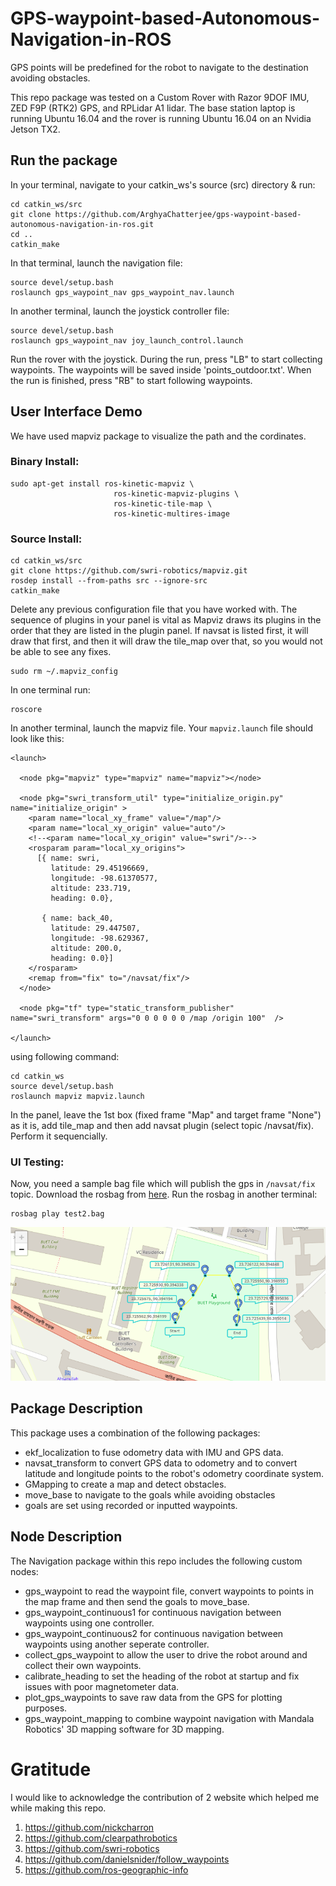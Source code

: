 # GPS-waypoint-based-Autonomous-Navigation-in-ROS
GPS points will be predefined for the robot to navigate to the destination avoiding obstacles.

This repo package was tested on a Custom Rover with Razor 9DOF IMU, ZED F9P (RTK2) GPS, and RPLidar A1 lidar. The base station laptop is running Ubuntu 16.04 and the rover is running Ubuntu 16.04 on an Nvidia Jetson TX2.  

## Run the package

In your terminal, navigate to your catkin_ws's source (src) directory & run:
```
cd catkin_ws/src
git clone https://github.com/ArghyaChatterjee/gps-waypoint-based-autonomous-navigation-in-ros.git
cd ..
catkin_make
```
In that terminal, launch the navigation file:
```
source devel/setup.bash
roslaunch gps_waypoint_nav gps_waypoint_nav.launch
```
In another terminal, launch the joystick controller file:
```
source devel/setup.bash
roslaunch gps_waypoint_nav joy_launch_control.launch
```
Run the rover with the joystick. During the run, press "LB" to start collecting waypoints. The waypoints will be saved inside 'points_outdoor.txt'. When the run is finished, press "RB" to start following waypoints. 

## User Interface Demo
We have used mapviz package to visualize the path and the cordinates. 

### Binary Install:
```
sudo apt-get install ros-kinetic-mapviz \
                       ros-kinetic-mapviz-plugins \
                       ros-kinetic-tile-map \
                       ros-kinetic-multires-image		       
```
### Source Install:
```
cd catkin_ws/src
git clone https://github.com/swri-robotics/mapviz.git
rosdep install --from-paths src --ignore-src
catkin_make
```
Delete any previous configuration file that you have worked with. The sequence of plugins in your panel is vital as Mapviz draws its plugins in the order that they are listed in the plugin panel. If navsat is listed first, it will draw that first, and then it will draw the tile_map over that, so you would not be able to see any fixes.
```
sudo rm ~/.mapviz_config
```
In one terminal run:
```
roscore
```
In another terminal, launch the mapviz file. Your `mapviz.launch` file should look like this:
```
<launch>

  <node pkg="mapviz" type="mapviz" name="mapviz"></node>

  <node pkg="swri_transform_util" type="initialize_origin.py" name="initialize_origin" >
    <param name="local_xy_frame" value="/map"/>
    <param name="local_xy_origin" value="auto"/>
    <!--<param name="local_xy_origin" value="swri"/>-->
    <rosparam param="local_xy_origins">
      [{ name: swri,
         latitude: 29.45196669,
         longitude: -98.61370577,
         altitude: 233.719,
         heading: 0.0},

       { name: back_40,
         latitude: 29.447507,
         longitude: -98.629367,
         altitude: 200.0,
         heading: 0.0}]
    </rosparam>
    <remap from="fix" to="/navsat/fix"/>
  </node>

  <node pkg="tf" type="static_transform_publisher" name="swri_transform" args="0 0 0 0 0 0 /map /origin 100"  />

</launch>
```
using following command:
```
cd catkin_ws
source devel/setup.bash
roslaunch mapviz mapviz.launch
```
In the panel, leave the 1st box (fixed frame "Map" and target frame "None") as it is, add tile_map and then add navsat plugin (select topic /navsat/fix). Perform it sequencially. 

### UI Testing:
Now, you need a sample bag file which will publish the gps in `/navsat/fix` topic. Download the rosbag from [here](https://advdataset2019.wixsite.com/urbanloco/hong-kong). Run the rosbag in another terminal:
```
rosbag play test2.bag
```

<p align="center">
    <img src="assets/gps_image.png", width="800">
</p>

## Package Description
This package uses a combination of the following packages:

   - ekf_localization to fuse odometry data with IMU and GPS data.
   - navsat_transform to convert GPS data to odometry and to convert latitude and longitude points to the robot's odometry coordinate system.
   - GMapping to create a map and detect obstacles.
   - move_base to navigate to the goals while avoiding obstacles 
   - goals are set using recorded or inputted waypoints.

## Node Description
The Navigation package within this repo includes the following custom nodes:
	
   - gps_waypoint to read the waypoint file, convert waypoints to points in the map frame and then send the goals to move_base.
   - gps_waypoint_continuous1 for continuous navigation between waypoints using one controller. 
   - gps_waypoint_continuous2 for continuous navigation between waypoints using another seperate controller.
   - collect_gps_waypoint to allow the user to drive the robot around and collect their own waypoints.	
   - calibrate_heading to set the heading of the robot at startup and fix issues with poor magnetometer data.
   - plot_gps_waypoints to save raw data from the GPS for plotting purposes.
   - gps_waypoint_mapping to combine waypoint navigation with Mandala Robotics' 3D mapping software for 3D mapping.

# Gratitude
  I would like to acknowledge the contribution of 2 website which helped me while making this repo.
  1. https://github.com/nickcharron
  2. https://github.com/clearpathrobotics
  3. https://github.com/swri-robotics
  4. https://github.com/danielsnider/follow_waypoints
  5. https://github.com/ros-geographic-info
